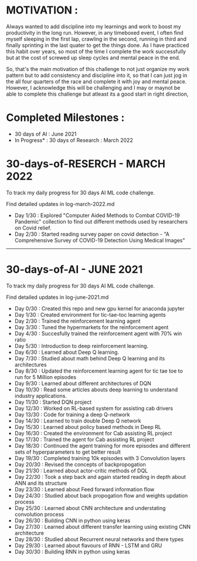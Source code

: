 
# MOTIVATION :  
Always wanted to add discipline into my learnings and work to boost my productivity in the long run.
However, in any timeboxed event, I often find myself sleeping in the first lap, crawling in the second, running in third and finally sprinting in the last quater to get the things done. As I have practiced this habit over years, so most of the time I complete the work successfully but at the cost of screwed up sleep cycles and mental peace in the end.

So, that's the main motivation of this challenge to not just organize my work pattern but to add consistency and discipline into it, so that I can just jog in the all four quarters of the race and complete it with joy and mental peace. However, I acknowledge this will be challenging and I may or maynot be able to complete this challenge but atleast its a good start in right direction, 

# Completed Milestones : 
- 30 days of AI : June 2021 
- In Progress* : 30 days of Research : March 2022

# 30-days-of-RESERCH - MARCH 2022
To track my daily progress for 30 days AI ML code challenge. 

Find detailed updates in log-march-2022.md

- Day 1/30 : Explored "Computer Aided Methods to Combat COVID-19 Pandemic" collection to find out different methods used by researchers on Covid relief. 
- Day 2/30 : Started reading survey paper on covid detection - "A Comprehensive Survey of COVID-19 Detection Using Medical Images" 


--------------------------------------------------------------------------------------------------------------------------------------------------------

# 30-days-of-AI - JUNE 2021
 To track my daily progress for 30 days AI ML code challenge. 

Find detailed updates in log-june-2021.md 

- Day 0/30 : Created this repo and new gpu kernel for anaconda jupyter
- Day 1/30 : Created environment for tic-tae-toc learning agents 
- Day 2/30 : Trained the reinforcement learning agent
- Day 3/30 : Tuned the hypermarkets for the reinforcement agent
- Day 4/30 : Succesfully trained the reinforcement agent with 70% win ratio 
- Day 5/30 : Introduction to deep reinforcement learning. 
- Day 6/30 : Learned about Deep Q learning.
- Day 7/30 : Studied about math behind Deep Q learning and its architectures 
- Day 8/30 : Updated the reinforcement learning agent for tic tae toe to run for 5 Million episodes
- Day 9/30 : Learned about different architectures of DQN 
- Day 10/30 : Read some articles abouts deep learning to understand industry applications.
- Day 11/30 : Started DQN project
- Day 12/30 : Worked on RL-based system for assisting cab drivers
- Day 13/30 : Code for training a deep Q-network
- Day 14/30 : Learned to train double Deep Q network  
- Day 15/30 : Learned about policy based methods in Deep RL 
- Day 16/30 : Created the environment for Cab assisting RL project  
- Day 17/30 : Trained the agent for Cab assisting RL project
- Day 18/30 : Continued the agent training for more episodes and different sets of hyperparameters to get better result
- Day 19/30 : Completed training 10k episodes with 3 Convolution layers 
- Day 20/30 : Revised the concepts of backpropogation 
- Day 21/30 : Learned about actor-critic methods of DQL
- Day 22/30 : Took a step back and again started reading in depth about ANN and its structure 
- Day 23/30 : Learned about Feed forward information flow 
- Day 24/30 : Studied about back propogation flow and weights updation process 
- Day 25/30 : Learned about CNN architecture and understating convolution process
- Day 26/30 : Building CNN in python using keras
- Day 27/30 : Learned about different transfer learning using existing CNN architecture
- Day 28/30 : Studied about Recurrent neural networks and there types
- Day 29/30 : Learned about flavours of RNN - LSTM and GRU 
- Day 30/30 : Building RNN in python using keras